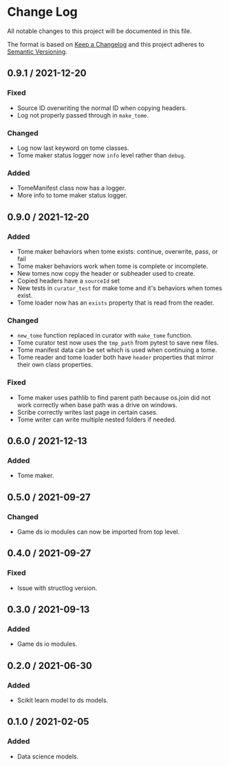 # Change Log

All notable changes to this project will be documented in this file.

The format is based on [Keep a Changelog](https://keepachangelog.com/)
and this project adheres to [Semantic Versioning](https://semver.org/).

## 0.9.1 / 2021-12-20

### Fixed

- Source ID overwriting the normal ID when copying headers.
- Log not properly passed through in `make_tome`.

### Changed

- Log now last keyword on tome classes.
- Tome maker status logger now `info` level rather than `debug`.

### Added

- TomeManifest class now has a logger.
- More info to tome maker status logger.

## 0.9.0 / 2021-12-20

### Added

- Tome maker behaviors when tome exists: continue, overwrite, pass, or fail
- Tome maker behaviors work when tome is complete or incomplete.
- New tomes now copy the header or subheader used to create.
- Copied headers have a `sourceId` set
- New tests in `curator_test` for make tome and it's behaviors when tomes exist.
- Tome loader now has an `exists` property that is read from the reader.

### Changed

- `new_tome` function replaced in curator with `make_tome` function.
- Tome curator test now uses the `tmp_path` from pytest to save new files.
- Tome manifest data can be set which is used when continuing a tome.
- Tome reader and tome loader both have `header` properties that mirror their own class properties.

### Fixed

- Tome maker uses pathlib to find parent path because os.join did not work correctly when base path was a drive on windows.
- Scribe correctly writes last page in certain cases.
- Tome writer can write multiple nested folders if needed.


## 0.6.0 / 2021-12-13

### Added

- Tome maker.

## 0.5.0 / 2021-09-27

### Changed

- Game ds io modules can now be imported from top level.

## 0.4.0 / 2021-09-27

### Fixed

- Issue with structlog version.

## 0.3.0 / 2021-09-13

### Added

- Game ds io modules.

## 0.2.0 / 2021-06-30

### Added

- Scikit learn model to ds models.

## 0.1.0 / 2021-02-05

### Added

- Data science models.
